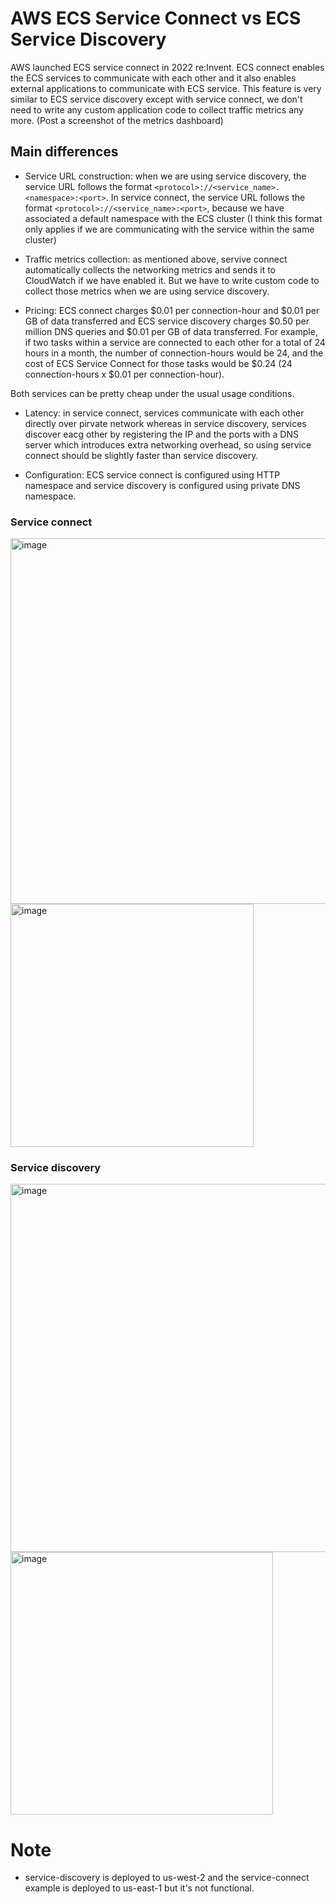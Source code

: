 # AWS ECS Service Connect vs ECS Service Discovery

AWS launched ECS service connect in 2022 re:Invent. ECS connect enables the ECS services to communicate with each other and it also enables external applications to communicate with ECS service. This feature is very similar to ECS service discovery except with service connect, we don't need to write any custom application code to collect traffic metrics any more. (Post a screenshot of the metrics dashboard)

## Main differences

- Service URL construction: when we are using service discovery, the service URL follows the format `<protocol>://<service_name>.<namespace>:<port>`. In service connect, the service URL follows the format `<protocol>://<service_name>:<port>`, because we have associated a default namespace with the ECS cluster (I think this format only applies if we are communicating with the service within the same cluster)

- Traffic metrics collection: as mentioned above, servive connect automatically collects the networking metrics and sends it to CloudWatch if we have enabled it. But we have to write custom code to collect those metrics when we are using service discovery.

- Pricing: ECS connect charges $0.01 per connection-hour and $0.01 per GB of data transferred and ECS service discovery charges $0.50 per million DNS queries and $0.01 per GB of data transferred. For example, if two tasks within a service are connected to each other for a total of 24 hours in a month, the number of connection-hours would be 24, and the cost of ECS Service Connect for those tasks would be $0.24 (24 connection-hours x $0.01 per connection-hour).

Both services can be pretty cheap under the usual usage conditions.

- Latency: in service connect, services communicate with each other directly over pirvate network whereas in service discovery, services discover eacg other by registering the IP and the ports with a DNS server which introduces extra networking overhead, so using service connect should be slightly faster than service discovery.

- Configuration: ECS service connect is configured using HTTP namespace and service discovery is configured using private DNS namespace.

### Service connect

<img width="585" alt="image" src="https://user-images.githubusercontent.com/48658585/206357337-07348d15-2132-4e89-ad01-c5c131c5dbcb.png">

<img width="389" alt="image" src="https://user-images.githubusercontent.com/48658585/206357208-e42077ce-9b63-4699-b850-487a468927e5.png">

### Service discovery

<img width="589" alt="image" src="https://user-images.githubusercontent.com/48658585/206357287-a2bfe4c1-434b-4cee-9805-3b417c54c37d.png">

<img width="420" alt="image" src="https://user-images.githubusercontent.com/48658585/206357187-af260e70-4b20-4f9f-86e0-512cf21da2bb.png">



# Note

- service-discovery is deployed to us-west-2 and the service-connect example is deployed to us-east-1 but it's not functional.
